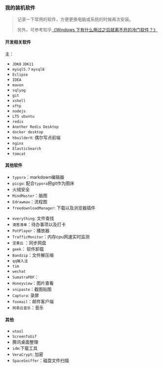 

###  我的装机软件

> 记录一下常用的软件，方便更换电脑或系统的时候再次安装。
>
> 另外，可参考知乎[《Windows 下有什么用过之后就离不开的冷门软件？》](https://www.zhihu.com/question/21175572)

#### 开发相关软件

主：

- `JDK8`  `JDK11`
- `mysql5.7` `mysql8`
- `Eclipse`
- `IDEA`
- `maven`
- `sqlyog`
- `git`
- `xshell`
- `xftp`
- `nodejs`
- `LTS ubuntu`
- `redis`
- `Another Redis Desktop`
- `docker desktop`
- `hbuilderX`: 偶尔写点前端
- `nginx`
- `ElasticSearch`
- `tomcat`



#### 其他软件

* `typora`：markdown编辑器
* `picgo`: 配合`typora`把git作为图床
* 火绒安全
* `MindMaster`：脑图
* `Edrawmax`：流程图
* `freedownloadManager`: 下载以及浏览器插件

- `everything`:  文件查找
- `滴答清单`：待办事项以及打卡
- `PotPlayer`：播放器
- `TrafficMonitor`：内存cpu网速实时监测
- `坚果云` ：同步网盘
- `geek`： 软件卸载
- `Bandzip`：文件解压缩
- `qq输入法`
- `tim`
- `wechat`
- `SumatraPDF`： 
- `Honeyview`：图片查看
- `snipaste`：截图贴图
- `Captura`: 录屏
- `foxmail`：邮件客户端
- `网易云音乐`：音乐



#### 其他

- `utool`
- `ScreenToGif`
- 腾讯桌面整理
- `idm`:下载工具
- `VeraCrypt`:  加密
- `SpaceSniffer`：磁盘文件扫描

